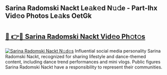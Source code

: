 ## Sarina Radomski Nackt Le𝚊k𝚎d N𝚞𝚍e - Part-lhx Vid𝚎o Photos Le𝚊ks OetGk

# <h2><a href="http://fb9vxl.evod.top/?m=Sarina+Radomski+Nackt">🔗 👉🔴 Sarina Radomski Nackt Vid𝚎o Ph𝚘t𝚘s</a></h2>

[![Sarina Radomski Nackt N𝚞d𝚎s](https://i.imgur.com/8V9OHl7.gif)](http://fb9vxl.evod.top/?m=Sarina+Radomski+Nackt)
Influential social media personality Sarina Radomski Nackt, recognized for sharing lifestyle and dance-themed content, including dance trend performances and mini vlogs. Public figures Sarina Radomski Nackt have a responsibility to represent their communities. 
